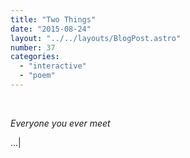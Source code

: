 ```yaml
---
title: "Two Things"
date: "2015-08-24"
layout: "../../layouts/BlogPost.astro"
number: 37
categories: 
  - "interactive"
  - "poem"
---
```


<div class="eyem-container">
  <br />
  <p class="eyem-1 checkone"><i>Everyone you ever meet</i></p>
  <p class="blinker">...<span class="blinker-bar">|</span></p>
  <br />
</div>

<script
  src="https://code.jquery.com/jquery-3.6.0.min.js"
  integrity="sha256-/xUj+3OJU5yExlq6GSYGSHk7tPXikynS7ogEvDej/m4="
  crossorigin="anonymous">
</script>

<script>
$(document).ready(function(){
	$('.blinker').click(function(){
		if ($('.eyem-1').hasClass('checkone')){ 
			$('.eyem-1').append('<br><span class="eyem-fadein">has</span><span class="eyem-fadein fadein-2"> experienced <span class="eyem-fadein fadein-3">things <span class="eyem-fadein fadein-4">you <span class="eyem-fadein fadein-5">have <span class="eyem-fadein fadein-6">not</span>').addClass('checktwo').removeClass('checkone');
			$('.blinker').fadeOut(0).delay(100).fadeIn(0);
		} else if ($('.eyem-1').hasClass('checktwo')){ 
			$('.eyem-1').append('<br><span class="eyem-fadein">and</span><span class="eyem-fadein fadein-2"> has</span><span class="eyem-fadein fadein-3"> felt</span><span class="eyem-fadein fadein-4"> ways</span><span class="eyem-fadein fadein-5"> you</span><span class="eyem-fadein fadein-6"> also</span><span class="eyem-fadein fadein-7"> have </span><span class="eyem-fadein fadein-8">felt.</span>').addClass('checkthree').removeClass('checktwo');
			$('.blinker').fadeOut(0).delay(1100).fadeIn(0);
		} else if ($('.eyem-1').hasClass('checkthree')){ 
			$('.eyem-1').append('<span class="eyem-fadein"><br><br>To </span><span class="eyem-fadein fadein-2">put </span><span class="eyem-fadein fadein-3">it </span><span class="eyem-fadein fadein-4">another </span><span class="eyem-fadein fadein-5">way,</span>').addClass('checkfour').removeClass('checkthree');
			$('.blinker').fadeOut(0).delay(900).fadeIn(0);
		} else if ($('.eyem-1').hasClass('checkfour')){ 
			$('.eyem-1').append('<br><span class="eyem-fadein">there </span><span class="eyem-fadein fadein-2">are </span><span class="eyem-fadein fadein-3">at </span><span class="eyem-fadein fadein-4">least</span>').addClass('checkfive').removeClass('checkfour');	
			$('.blinker').fadeOut(0).delay(800).fadeIn(0);
		} else if ($('.eyem-1').hasClass('checkfive')){ 
			$('.eyem-1').append('<br><span class="eyem-fadein">two </span><span class="eyem-fadein fadein-2">amazing </span><span class="eyem-fadein fadein-3">things</span>').addClass('checksix').removeClass('checkfive');	
			$('.blinker').fadeOut(0).delay(700).fadeIn(0);
		} else if ($('.eyem-1').hasClass('checksix')){ 
			$('.eyem-1').append('<br><span class="eyem-fadein">about<br></span>').addClass('checkseven').removeClass('checksix');
			$('.blinker').fadeOut(0).delay(500).fadeIn(0);
		} else if ($('.eyem-1').hasClass('checkseven')){ 
			$('.eyem-1').append('<br><span class="eyem-fadein"><i>everyone</i></span><span class="eyem-fadein fadein-2"><i> you </i></span><span class="eyem-fadein fadein-3"><i>ever </i></span><span class="eyem-fadein fadein-4"><i>meet</i> <br></span>').addClass('checkone').removeClass('checkseven');		
			$('.blinker').fadeOut(0).delay(800).fadeIn(0);
		};
	});
});
</script>